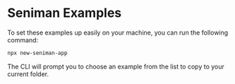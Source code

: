 # Seniman Examples

To set these examples up easily on your machine, you can run the following command:
```sh
npx new-seniman-app
```
The CLI will prompt you to choose an example from the list to copy to your current folder.